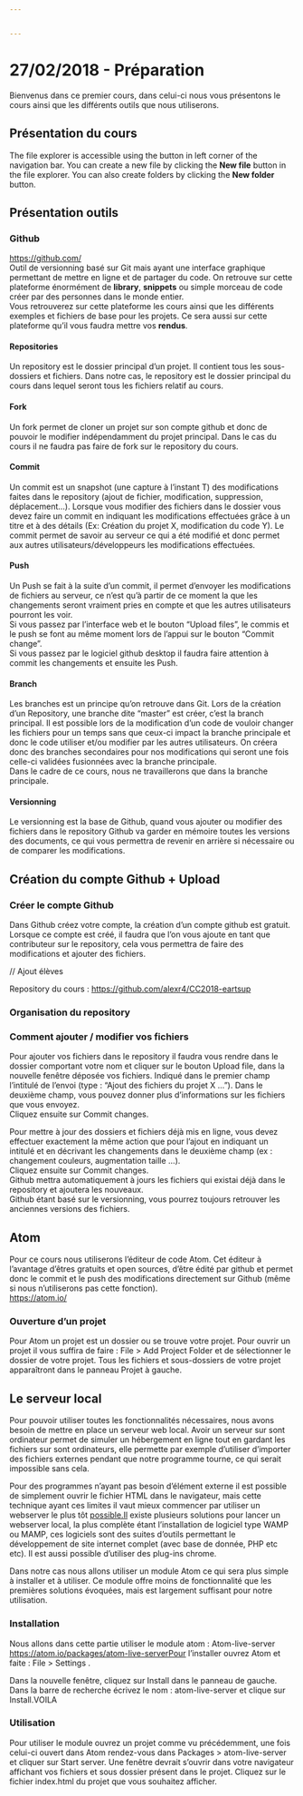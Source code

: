 ```yaml
---


---
```


<h1 id="préparation">27/02/2018 - Préparation</h1>
<p>Bienvenus dans ce premier cours, dans celui-ci nous vous présentons le cours ainsi que les différents outils que nous utiliserons.</p>
<h2 id="présentation-du-cours">Présentation du cours</h2>
<p>The file explorer is accessible using the button in left corner of the navigation bar. You can create a new file by clicking the <strong>New file</strong> button in the file explorer. You can also create folders by clicking the <strong>New folder</strong> button.</p>
<h2 id="présentation-outils">Présentation outils</h2>
<h3 id="github">Github</h3>
<p><a href="https://github.com/">https://github.com/</a><br>
Outil de versionning basé sur Git mais ayant une interface graphique permettant de mettre en ligne et de partager du code. On retrouve sur cette plateforme énormément de <strong>library</strong>, <strong>snippets</strong> ou simple morceau de code créer par des personnes dans le monde entier.<br>
Vous retrouverez sur cette plateforme les cours ainsi que les différents exemples et fichiers de base pour les projets. Ce sera aussi sur cette plateforme qu’il vous faudra mettre vos <strong>rendus</strong>.</p>
<h4 id="repositories">Repositories</h4>
<p>Un repository est le dossier principal d’un projet. Il contient tous les sous-dossiers et fichiers. Dans notre cas, le repository est le dossier principal du cours dans lequel seront tous les fichiers relatif au cours.</p>
<h4 id="fork">Fork</h4>
<p>Un fork permet de cloner un projet sur son compte github et donc de pouvoir le modifier indépendamment du projet principal. Dans le cas du cours il ne faudra pas faire de fork sur le repository du cours.</p>
<h4 id="commit">Commit</h4>
<p>Un commit est un snapshot (une capture à l’instant T) des modifications faites dans le repository (ajout de fichier, modification, suppression, déplacement…). Lorsque vous modifier des fichiers dans le dossier vous devez faire un commit en indiquant les modifications effectuées grâce à un titre et à des détails (Ex: Création du projet X, modification du code Y). Le commit permet de savoir au serveur ce qui a été modifié et donc permet aux autres utilisateurs/développeurs les modifications effectuées.</p>
<h4 id="push">Push</h4>
<p>Un Push se fait à la suite d’un commit, il permet d’envoyer les modifications de fichiers au serveur, ce n’est qu’à partir de ce moment la que les changements seront vraiment pries en compte et que les autres utilisateurs pourront les voir.<br>
Si vous passez par l’interface web et le bouton “Upload files”, le commis et le push se font au même moment lors de l’appui sur le bouton “Commit change”.<br>
Si vous passez par le logiciel github desktop il faudra faire attention à commit les changements et ensuite les Push.</p>
<h4 id="branch">Branch</h4>
<p>Les branches est un principe qu’on retrouve dans Git. Lors de la création d’un Repository, une branche dite “master” est créer, c’est la branch principal. Il est possible lors de la modification d’un code de vouloir changer les fichiers pour un temps sans que ceux-ci impact la branche principale et donc le code utiliser et/ou modifier par les autres utilisateurs. On créera donc des branches secondaires pour nos modifications qui seront une fois celle-ci validées fusionnées avec la branche principale.<br>
Dans le cadre de ce cours, nous ne travaillerons que dans la branche principale.</p>
<h4 id="versionning">Versionning</h4>
<p>Le versionning est la base de Github, quand vous ajouter ou modifier des fichiers dans le repository Github va garder en mémoire toutes les versions des documents, ce qui vous permettra de revenir en arrière si nécessaire ou de comparer les modifications.</p>
<h2 id="création-du-compte-github--upload">Création du compte Github + Upload</h2>
<h3 id="créer-le-compte-github">Créer le compte Github</h3>
<p>Dans Github créez votre compte, la création d’un compte github est gratuit.<br>
Lorsque ce compte est créé, il faudra que l’on vous ajoute en tant que contributeur sur le repository, cela vous permettra de faire des modifications et ajouter des fichiers.</p>
<p>// Ajout élèves</p>
<p>Repository du cours : <a href="https://github.com/alexr4/CC2018-eartsup">https://github.com/alexr4/CC2018-eartsup</a></p>
<h3 id="organisation-du-repository">Organisation du repository</h3>
<h3 id="comment-ajouter--modifier-vos-fichiers">Comment ajouter / modifier vos fichiers</h3>
<p>Pour ajouter vos fichiers dans le repository il faudra vous rendre dans le dossier comportant votre nom et cliquer sur le bouton Upload file, dans la nouvelle fenêtre déposée  vos fichiers. Indiqué dans le premier champ l’intitulé de l’envoi (type : “Ajout des fichiers du projet X …”). Dans le deuxième champ, vous pouvez donner plus d’informations sur les fichiers que vous envoyez.<br>
Cliquez ensuite sur Commit changes.</p>
<p>Pour mettre à jour des dossiers et fichiers déjà mis en ligne, vous devez effectuer exactement la même action que pour l’ajout en indiquant un intitulé et en décrivant les changements dans le deuxième champ (ex : changement couleurs, augmentation taille …).<br>
Cliquez ensuite sur Commit changes.<br>
Github mettra automatiquement à jours les fichiers qui existai déjà dans le repository et ajoutera les nouveaux.<br>
Github étant basé sur le versionning, vous pourrez toujours retrouver les anciennes versions des fichiers.</p>
<h2 id="atom">Atom</h2>
<p>Pour ce cours nous utiliserons l’éditeur de code Atom. Cet éditeur à l’avantage d’êtres gratuits et open sources, d’être édité par github et permet donc le commit et le push des modifications directement sur Github (même si nous n’utiliserons pas cette fonction).<br>
<a href="https://atom.io/">https://atom.io/</a></p>
<h3 id="ouverture-dun-projet">Ouverture d’un projet</h3>
<p>Pour Atom un projet est un dossier ou se trouve votre projet. Pour ouvrir un projet il vous suffira de faire : File &gt; Add Project Folder et de sélectionner le dossier de votre projet. Tous les fichiers et sous-dossiers de votre projet apparaîtront dans le panneau Projet à gauche.</p>
<h2 id="le-serveur-local">Le serveur local</h2>
<p>Pour pouvoir utiliser toutes les fonctionnalités nécessaires, nous avons besoin de mettre en place un serveur web local. Avoir un serveur sur sont ordinateur permet de simuler un hébergement en ligne tout en gardant les fichiers sur sont ordinateurs, elle permette par exemple d’utiliser d’importer des fichiers externes pendant que notre programme tourne, ce qui serait impossible sans cela.</p>
<p>Pour des programmes n’ayant pas besoin d’élément externe il est possible de simplement ouvrir le fichier HTML dans le navigateur, mais cette technique ayant ces limites il vaut mieux commencer par utiliser un webserver le plus tôt <a href="http://possible.Il">possible.Il</a> existe plusieurs solutions pour lancer un webserver local, la plus complète étant l’installation de logiciel type WAMP ou MAMP, ces logiciels sont des suites d’outils permettant le développement de site internet complet (avec base de donnée, PHP etc etc). Il est aussi possible d’utiliser des plug-ins chrome.</p>
<p>Dans notre cas nous allons utiliser un module Atom ce qui sera plus simple à installer et à utiliser. Ce module offre moins de fonctionnalité que les premières solutions évoquées, mais est largement suffisant pour notre utilisation.</p>
<h3 id="installation">Installation</h3>
<p>Nous allons dans cette partie utiliser le module atom : Atom-live-server <a href="https://atom.io/packages/atom-live-serverPour">https://atom.io/packages/atom-live-serverPour</a> l’installer ouvrez Atom et faite : File &gt; Settings .</p>
<p>Dans la nouvelle fenêtre, cliquez sur Install dans le panneau de gauche. Dans la barre de recherche écrivez le nom : atom-live-server et clique sur Install.VOILA</p>
<h3 id="utilisation">Utilisation</h3>
<p>Pour utiliser le module ouvrez un projet comme vu précédemment, une fois celui-ci ouvert dans Atom rendez-vous dans Packages &gt; atom-live-server et cliquer sur Start server. Une fenêtre devrait s’ouvrir dans votre navigateur affichant vos fichiers et sous dossier présent dans le projet. Cliquez sur le fichier index.html du projet que vous souhaitez afficher.</p>

